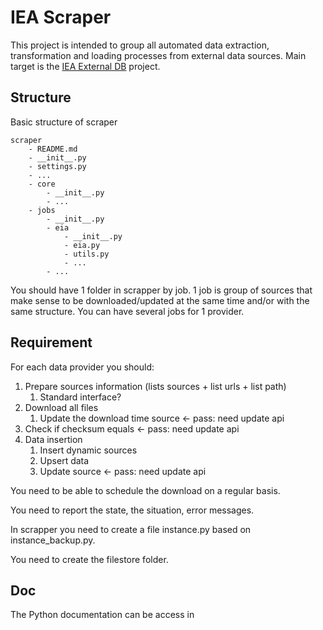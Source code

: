 # IEA Scraper

This project is intended to group all automated data extraction, transformation and loading processes from external data sources.
Main target is the [IEA External DB](https://gitlab.com/iea_data_lab/external_db) project.


## Structure
Basic structure of scraper
```
scraper
    - README.md 
    - __init__.py
    - settings.py
    - ...
    - core
        - __init__.py
        - ...
    - jobs
        - __init__.py
        - eia
            - __init__.py
            - eia.py
            - utils.py
            - ...
        - ... 
```

You should have 1 folder in scrapper by job. 1 job is group of sources that make sense to be downloaded/updated at the same time and/or with the same structure. You can have several jobs for 1 provider.

## Requirement
For each data provider you should:
1. Prepare sources information (lists sources + list urls + list path)
   1. Standard interface?
2. Download all files
   1. Update the download time source <- pass: need update api
3. Check if checksum equals <- pass: need update api 
4. Data insertion
   1. Insert dynamic sources
   2. Upsert data
   3. Update source <- pass: need update api

You need to be able to schedule the download on a regular basis.

You need to report the state, the situation, error messages.


In scrapper you need to create a file instance.py based on instance_backup.py.

You need to create the filestore folder.

## Doc

The Python documentation can be access in 
